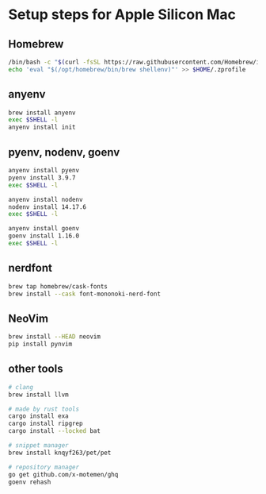 # Setup steps for Apple Silicon Mac

## Homebrew

```zsh
/bin/bash -c "$(curl -fsSL https://raw.githubusercontent.com/Homebrew/install/HEAD/install.sh)"
echo 'eval "$(/opt/homebrew/bin/brew shellenv)"' >> $HOME/.zprofile
```

## anyenv

```zsh
brew install anyenv
exec $SHELL -l
anyenv install init
```

## pyenv, nodenv, goenv

```zsh
anyenv install pyenv
pyenv install 3.9.7
exec $SHELL -l

anyenv install nodenv
nodenv install 14.17.6
exec $SHELL -l

anyenv install goenv
goenv install 1.16.0
exec $SHELL -l
```

## nerdfont

```zsh
brew tap homebrew/cask-fonts
brew install --cask font-mononoki-nerd-font
```

## NeoVim

```zsh
brew install --HEAD neovim
pip install pynvim
```

## other tools

```zsh
# clang
brew install llvm

# made by rust tools
cargo install exa
cargo install ripgrep
cargo install --locked bat

# snippet manager
brew install knqyf263/pet/pet

# repository manager
go get github.com/x-motemen/ghq
goenv rehash
```

